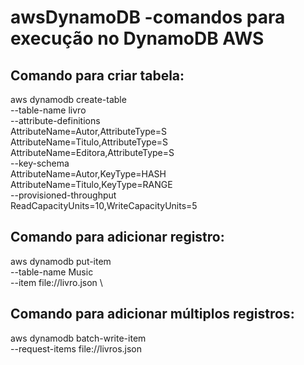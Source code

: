 # awsDynamoDB -comandos para execução no DynamoDB AWS

## Comando para criar tabela:
aws dynamodb create-table \
    --table-name livro \
    --attribute-definitions \
        AttributeName=Autor,AttributeType=S \
        AttributeName=Titulo,AttributeType=S \
 	AttributeName=Editora,AttributeType=S \
    --key-schema \
        AttributeName=Autor,KeyType=HASH \
        AttributeName=Titulo,KeyType=RANGE \
    --provisioned-throughput \
        ReadCapacityUnits=10,WriteCapacityUnits=5

## Comando para adicionar registro:
aws dynamodb put-item \
    --table-name Music \
    --item file://livro.json \

## Comando para adicionar múltiplos registros:
aws dynamodb batch-write-item \
    --request-items file://livros.json
